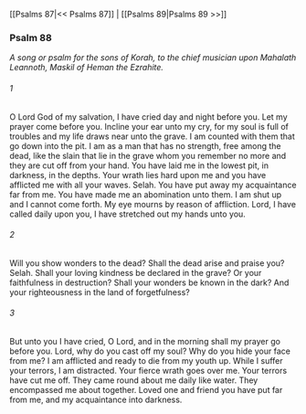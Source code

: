 [[Psalms 87|<< Psalms 87]]  |  [[Psalms 89|Psalms 89 >>]]

### Psalm 88

*A song or psalm for the sons of Korah, to the chief musician upon Mahalath Leannoth, Maskil of Heman the Ezrahite.*

###### 1
O Lord God of my salvation, I have cried day and night before you. Let my prayer come before you. Incline your ear unto my cry, for my soul is full of troubles and my life draws near unto the grave. I am counted with them that go down into the pit. I am as a man that has no strength, free among the dead, like the slain that lie in the grave whom you remember no more and they are cut off from your hand. You have laid me in the lowest pit, in darkness, in the depths. Your wrath lies hard upon me and you have afflicted me with all your waves. Selah. You have put away my acquaintance far from me. You have made me an abomination unto them. I am shut up and I cannot come forth. My eye mourns by reason of affliction. Lord, I have called daily upon you, I have stretched out my hands unto you.

###### 2
Will you show wonders to the dead? Shall the dead arise and praise you? Selah. Shall your loving kindness be declared in the grave? Or your faithfulness in destruction? Shall your wonders be known in the dark? And your righteousness in the land of forgetfulness?

###### 3
But unto you I have cried, O Lord, and in the morning shall my prayer go before you. Lord, why do you cast off my soul? Why do you hide your face from me? I am afflicted and ready to die from my youth up. While I suffer your terrors, I am distracted. Your fierce wrath goes over me. Your terrors have cut me off. They came round about me daily like water. They encompassed me about together. Loved one and friend you have put far from me, and my acquaintance into darkness.